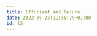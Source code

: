 ```yaml
---
title: Efficient and Secure
date: 2022-06-23T11:55:29+02:00
id: l5
---
```




[^Todo]: Build time on Netlify (free plan) for this site:
110 pages, 120 images &approx; 40sec. [Hugo &lt; 1sec!]
{.p-small .no-hyphens}